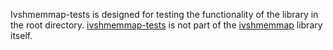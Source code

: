 Ivshmemmap-tests is designed for testing the functionality of the library in the root directory. [ivshmemmap-tests](https://github.com/TerminatorNL/ivshmemmap/tree/master/ivshmemmap-tests) is not part of the [ivshmemmap](https://github.com/TerminatorNL/ivshmemmap/) library itself.

